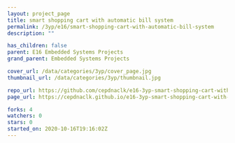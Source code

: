 ```yaml
---
layout: project_page
title: smart shopping cart with automatic bill system
permalink: /3yp/e16/smart-shopping-cart-with-automatic-bill-system
description: ""

has_children: false
parent: E16 Embedded Systems Projects
grand_parent: Embedded Systems Projects

cover_url: /data/categories/3yp/cover_page.jpg
thumbnail_url: /data/categories/3yp/thumbnail.jpg

repo_url: https://github.com/cepdnaclk/e16-3yp-smart-shopping-cart-with-automatic-bill-system
page_url: https://cepdnaclk.github.io/e16-3yp-smart-shopping-cart-with-automatic-bill-system

forks: 4
watchers: 0
stars: 0
started_on: 2020-10-16T19:16:02Z
---
```




